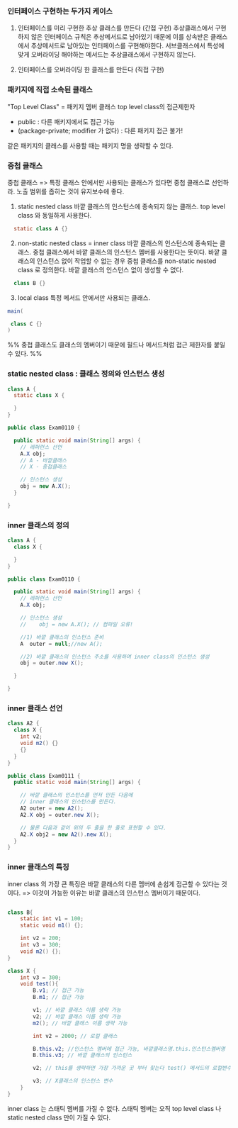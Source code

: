 ### 인터페이스 구현하는 두가지 케이스

1. 인터페이스를 미리 구현한 추상 클래스를 만든다 (간접 구현)
추상클래스에서 구현하지 않은 인터페이스 규칙은 추상메서드로 남아있기 때문에 이를 상속받은 클래스에서 추상메서드로 남아있는 인터페이스를 구현해야한다. 
서브클래스에서 특성에 맞게 오버라이딩 해야하는 메서드는 추상클래스에서 구현하지 않는다. 

2. 인터페이스를 오버라이딩 한 클래스를 만든다 (직접 구현)

### 패키지에 직접 소속된 클래스
"Top Level Class"  =  패키지 멤버 클래스
top level class의 접근제한자
- public : 다른 패키지에서도 접근 가능
- (package-private; modifier 가 없다) : 다른 패키지 접근 불가!

같은 패키지의 클래스를 사용할 때는 패키지 명을 생략할 수 있다.

### 중첩 클래스
중첩 클래스
=> 특정 클래스 안에서만 사용되는 클래스가 있다면 중첩 클래스로 선언하라. 노출 범위를 좁히는 것이 유지보수에 좋다.

1) static nested class 
바깥 클래스의 인스턴스에 종속되지 않는 클래스.
top level class 와 동일하게 사용한다.

```java
  static class A {}
```

 2) non-static nested class = inner class
바깥 클래스의 인스턴스에 종속되는 클래스.
중첩 클래스에서 바깥 클래스의 인스턴스 멤버를 사용한다는 뜻이다.
바깥 클래스의 인스턴스 없이 작업할 수 없는 경우 중첩 클래스를 non-static nested class 로 정의한다.
바깥 클래스의 인스턴스 없이 생성할 수 없다. 

```java
  class B {}
```

3) local class
특정 메서드 안에서만 사용되는 클래스.

```java
main(

 class C {}
)
```

%% 중첩 클래스도 클래스의 멤버이기 때문에 필드나 메서드처럼 접근 제한자를 붙일 수 있다. %%


### static nested class : 클래스 정의와 인스턴스 생성

```java
class A {
  static class X {

  }
}

public class Exam0110 {

  public static void main(String[] args) {
    // 레퍼런스 선언
    A.X obj;
    // A - 바깥클래스
    // X - 중첩클래스

    // 인스턴스 생성
    obj = new A.X();
  }

}
```

### inner 클래스의 정의

```java
class A {
  class X {

  }
}

public class Exam0110 {

  public static void main(String[] args) {
    // 레퍼런스 선언
    A.X obj;

    // 인스턴스 생성
    //    obj = new A.X(); // 컴파일 오류!

    //1) 바깥 클래스의 인스턴스 준비
    A  outer = null;//new A();

    //2) 바깥 클래스의 인스턴스 주소를 사용하여 inner class의 인스턴스 생성
    obj = outer.new X();

  }

}
```

### inner 클래스 선언

```java
class A2 {
  class X {
    int v2;
    void m2() {}
    {}
  }
}

public class Exam0111 {
  public static void main(String[] args) {

    // 바깥 클래스의 인스턴스를 먼저 만든 다음에 
    // inner 클래스의 인스턴스를 만든다.
    A2 outer = new A2();
    A2.X obj = outer.new X();

    // 물론 다음과 같이 위의 두 줄을 한 줄로 표현할 수 있다.
    A2.X obj2 = new A2().new X();
  }
}
```


### inner 클래스의 특징
inner class 의 가장 큰 특징은 바깥 클래스의 다른 멤버에 손쉽게 접근할 수 있다는 것이다.
=> 이것이 가능한 이유는 바깥 클래스의 인스턴스 멤버이기 때문이다.

```java

class B{
    static int v1 = 100;
    static void m1() {};

    int v2 = 200;
    int v3 = 300;
    void m2() {};
}

class X {
    int v3 = 300; 
    void test(){
        B.v1; // 접근 가능
        B.m1; // 접근 가능

        v1; // 바깥 클래스 이름 생략 가능
        v2; // 바깥 클래스 이름 생략 가능
        m2(); // 바깥 클래스 이름 생략 가능

        int v2 = 2000; // 로컬 클래스

        B.this.v2; //인스턴스 멤버에 접근 가능, 바깥클래스명.this.인스턴스멤버명
        B.this.v3; // 바깥 클래스의 인스턴스

        v2; // this를 생략하면 가장 가까운 곳 부터 찾는다 test() 메서드의 로컬변수를 가리킨다.

        v3; // X클래스의 인스턴스 변수
    }
}
```

inner class 는 스태틱 멤버를 가질 수 없다.
스태틱 멤버는 오직 top level class 나 static nested class 만이 가질 수 있다.
